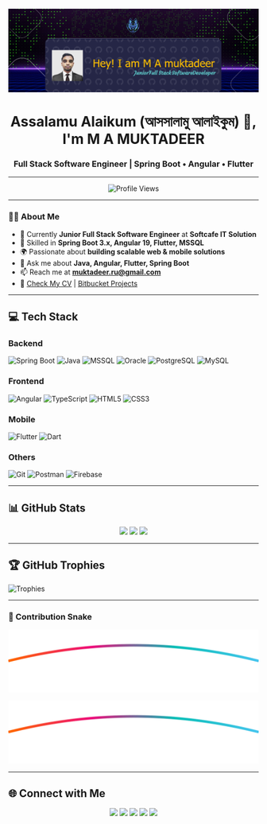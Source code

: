 <!-- Header Banner -->
![Header](./github-header-image.png)

<h1 align="center">Assalamu Alaikum (আসসালামু আলাইকুম) 👋, I'm M A MUKTADEER</h1>
<h3 align="center">Full Stack Software Engineer | Spring Boot • Angular • Flutter</h3>

---

<!-- Profile Views & Counter -->
<p align="center">
  <img src="https://komarev.com/ghpvc/?username=ma-muktadeer&label=Profile%20Views&color=blue&style=for-the-badge" alt="Profile Views" />
</p>

---

### 👨‍💻 **About Me**
- 🚀 Currently **Junior Full Stack Software Engineer** at **Softcafe IT Solution**
- 🔭 Skilled in **Spring Boot 3.x, Angular 19, Flutter, MSSQL**
- 🌍 Passionate about **building scalable web & mobile solutions**
- 💬 Ask me about **Java, Angular, Flutter, Spring Boot**
- 📫 Reach me at **muktadeer.ru@gmail.com**
- 🧾 [Check My CV](https://muktadeercv.vercel.app/) | [Bitbucket Projects](https://bitbucket.org/muktadeer/)

---

## **💻 Tech Stack**

### **Backend**
![Spring Boot](https://img.shields.io/badge/Spring%20Boot-6DB33F?style=for-the-badge&logo=springboot&logoColor=white)
![Java](https://img.shields.io/badge/Java-ED8B00?style=for-the-badge&logo=openjdk&logoColor=white)
![MSSQL](https://img.shields.io/badge/MSSQL-CC2927?style=for-the-badge&logo=microsoftsqlserver&logoColor=white)
![Oracle](https://img.shields.io/badge/Oracle-F80000?style=for-the-badge&logo=oracle&logoColor=white)
![PostgreSQL](https://img.shields.io/badge/PostgreSQL-336791?style=for-the-badge&logo=postgresql&logoColor=white)
![MySQL](https://img.shields.io/badge/MySQL-4479A1?style=for-the-badge&logo=mysql&logoColor=white)


### **Frontend**
![Angular](https://img.shields.io/badge/Angular-DD0031?style=for-the-badge&logo=angular&logoColor=white)
![TypeScript](https://img.shields.io/badge/TypeScript-007ACC?style=for-the-badge&logo=typescript&logoColor=white)
![HTML5](https://img.shields.io/badge/HTML5-E34F26?style=for-the-badge&logo=html5&logoColor=white)
![CSS3](https://img.shields.io/badge/CSS3-1572B6?style=for-the-badge&logo=css3&logoColor=white)

### **Mobile**
![Flutter](https://img.shields.io/badge/Flutter-02569B?style=for-the-badge&logo=flutter&logoColor=white)
![Dart](https://img.shields.io/badge/Dart-0175C2?style=for-the-badge&logo=dart&logoColor=white)

### **Others**
![Git](https://img.shields.io/badge/Git-F05032?style=for-the-badge&logo=git&logoColor=white)
![Postman](https://img.shields.io/badge/Postman-FF6C37?style=for-the-badge&logo=postman&logoColor=white)
![Firebase](https://img.shields.io/badge/Firebase-FFCA28?style=for-the-badge&logo=firebase&logoColor=black)

---

## **📊 GitHub Stats**

<div align="center">
  <img src="https://github-readme-stats.vercel.app/api?username=ma-muktadeer&show_icons=true&theme=radical&count_private=true" height="170"/>
  <img src="https://streak-stats.demolab.com?user=ma-muktadeer&theme=radical&hide_border=true" height="170"/>
  <img src="https://github-readme-stats.vercel.app/api/top-langs/?username=ma-muktadeer&layout=compact&theme=radical" height="170"/>
</div>

---

## **🏆 GitHub Trophies**
![Trophies](https://github-profile-trophy.vercel.app/?username=ma-muktadeer&theme=radical&no-frame=true&margin-w=5)

---

### 🔄 Contribution Snake
<p align="center">
  <img src="./snake.svg" alt="gradient snake animation" />
</p>


<!-- ![Snake animation](https://github.com/ma-muktadeer/ma-muktadeer/blob/output/snake.svg?raw=true) -->
![Snake animation](https://raw.githubusercontent.com/ma-muktadeer/ma-muktadeer/output/snake.svg)


---

## **🌐 Connect with Me**

<p align="center">
  <a href="https://linkedin.com/in/m-a-muktadeer-03469b176"><img src="https://img.shields.io/badge/LinkedIn-0077B5?style=for-the-badge&logo=linkedin&logoColor=white"/></a>
  <a href="https://fb.com/bandhon.apm.ru"><img src="https://img.shields.io/badge/Facebook-1877F2?style=for-the-badge&logo=facebook&logoColor=white"/></a>
  <a href="https://www.youtube.com/c/ithousebd"><img src="https://img.shields.io/badge/YouTube-FF0000?style=for-the-badge&logo=youtube&logoColor=white"/></a>
  <a href="https://www.hackerrank.com/muktadeer"><img src="https://img.shields.io/badge/Hackerrank-2EC866?style=for-the-badge&logo=hackerrank&logoColor=white"/></a>
  <a href="mailto:muktadeer.ru@gmail.com"><img src="https://img.shields.io/badge/Gmail-D14836?style=for-the-badge&logo=gmail&logoColor=white"/></a>
</p>
